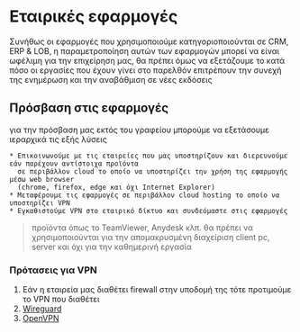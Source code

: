 # Εταιρικές εφαρμογές

Συνήθως οι εφαρμογές που χρησιμοποιούμε κατηγοριοποιούνται σε CRM, ERP & LOB, η παραμετροποίηση αυτών των εφαρμογών μπορεί να είναι ωφέλιμη για την επιχείρηση μας, θα πρέπει όμως να εξετάζουμε το κατά πόσο οι εργασίες που έχουν γίνει στο παρελθόν επιτρέπουν την συνεχή της ενημέρωση και την αναβάθμιση σε νέες εκδόσεις

## Πρόσβαση στις εφαρμογές

για την πρόσβαση μας εκτός του γραφείου μπορούμε να εξετάσουμε ιεραρχικά τις εξής λύσεις

    * Επικοινωνούμε με τις εταιρείες που μας υποστηρίζουν και διερευνούμε εάν παρέχουν αντίστοιχα προϊόντα 
      σε περιβάλλον cloud το οποίο να υποστηρίζει την χρήση της εφαρμογής μέσω web browser
      (chrome, firefox, edge και όχι Internet Explorer)
    * Μεταφέρουμε τις εφαρμογές σε περιβάλλον cloud hosting το οποίο να υποστηρίζει VPN
    * Εγκαθιστούμε VPN στο εταιρικό δίκτυο και συνδεόμαστε στις εφαρμογές

> προϊόντα όπως το TeamViewer, Anydesk κλπ. θα πρέπει να χρησιμοποιούνται για την απομακρυσμένη διαχείριση client pc, server και όχι για την καθημερινή εργασία

### Πρότασεις για VPN

  1. Εάν η εταιρεία μας διαθέτει firewall στην υποδομή της τότε προτιμούμε το VPN που διαθέτει
  2. [Wireguard](https://www.wireguard.com/install/)
  3. [OpenVPN](https://openvpn.net/download-open-vpn/)